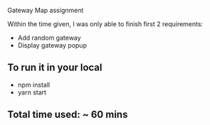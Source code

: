 Gateway Map assignment

Within the time given, I was only able to finish first 2 requirements:
  - Add random gateway
  - Display gateway popup


## To run it in your local
  - npm install
  - yarn start

## Total time used: ~ 60 mins
